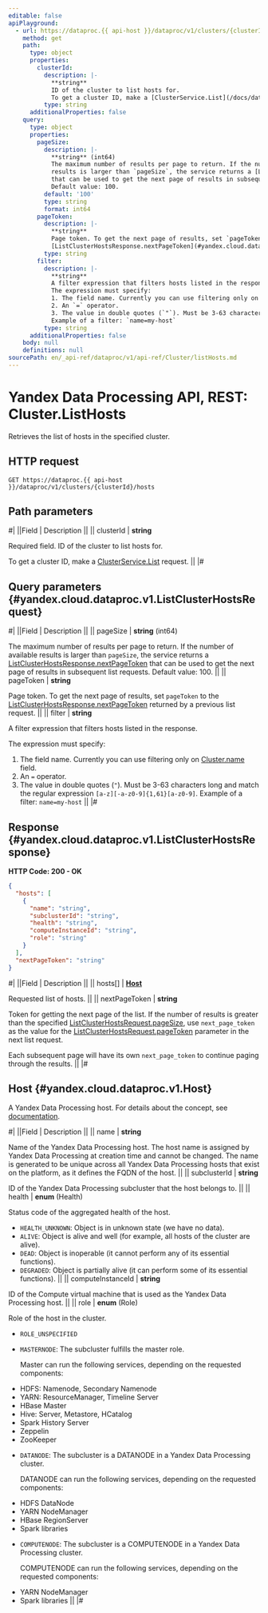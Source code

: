 ```yaml
---
editable: false
apiPlayground:
  - url: https://dataproc.{{ api-host }}/dataproc/v1/clusters/{clusterId}/hosts
    method: get
    path:
      type: object
      properties:
        clusterId:
          description: |-
            **string**
            ID of the cluster to list hosts for.
            To get a cluster ID, make a [ClusterService.List](/docs/data-proc/api-ref/Cluster/list#List) request.
          type: string
      additionalProperties: false
    query:
      type: object
      properties:
        pageSize:
          description: |-
            **string** (int64)
            The maximum number of results per page to return. If the number of available
            results is larger than `pageSize`, the service returns a [ListClusterHostsResponse.nextPageToken](#yandex.cloud.dataproc.v1.ListClusterHostsResponse)
            that can be used to get the next page of results in subsequent list requests.
            Default value: 100.
          default: '100'
          type: string
          format: int64
        pageToken:
          description: |-
            **string**
            Page token. To get the next page of results, set `pageToken` to the
            [ListClusterHostsResponse.nextPageToken](#yandex.cloud.dataproc.v1.ListClusterHostsResponse) returned by a previous list request.
          type: string
        filter:
          description: |-
            **string**
            A filter expression that filters hosts listed in the response.
            The expression must specify:
            1. The field name. Currently you can use filtering only on [Cluster.name](/docs/data-proc/api-ref/Cluster/get#yandex.cloud.dataproc.v1.Cluster) field.
            2. An `=` operator.
            3. The value in double quotes (`"`). Must be 3-63 characters long and match the regular expression `[a-z][-a-z0-9]{1,61}[a-z0-9]`.
            Example of a filter: `name=my-host`
          type: string
      additionalProperties: false
    body: null
    definitions: null
sourcePath: en/_api-ref/dataproc/v1/api-ref/Cluster/listHosts.md
---
```


# Yandex Data Processing API, REST: Cluster.ListHosts

Retrieves the list of hosts in the specified cluster.

## HTTP request

```
GET https://dataproc.{{ api-host }}/dataproc/v1/clusters/{clusterId}/hosts
```

## Path parameters

#|
||Field | Description ||
|| clusterId | **string**

Required field. ID of the cluster to list hosts for.

To get a cluster ID, make a [ClusterService.List](/docs/data-proc/api-ref/Cluster/list#List) request. ||
|#

## Query parameters {#yandex.cloud.dataproc.v1.ListClusterHostsRequest}

#|
||Field | Description ||
|| pageSize | **string** (int64)

The maximum number of results per page to return. If the number of available
results is larger than `pageSize`, the service returns a [ListClusterHostsResponse.nextPageToken](#yandex.cloud.dataproc.v1.ListClusterHostsResponse)
that can be used to get the next page of results in subsequent list requests.
Default value: 100. ||
|| pageToken | **string**

Page token. To get the next page of results, set `pageToken` to the
[ListClusterHostsResponse.nextPageToken](#yandex.cloud.dataproc.v1.ListClusterHostsResponse) returned by a previous list request. ||
|| filter | **string**

A filter expression that filters hosts listed in the response.

The expression must specify:
1. The field name. Currently you can use filtering only on [Cluster.name](/docs/data-proc/api-ref/Cluster/get#yandex.cloud.dataproc.v1.Cluster) field.
2. An `=` operator.
3. The value in double quotes (`"`). Must be 3-63 characters long and match the regular expression `[a-z][-a-z0-9]{1,61}[a-z0-9]`.
Example of a filter: `name=my-host` ||
|#

## Response {#yandex.cloud.dataproc.v1.ListClusterHostsResponse}

**HTTP Code: 200 - OK**

```json
{
  "hosts": [
    {
      "name": "string",
      "subclusterId": "string",
      "health": "string",
      "computeInstanceId": "string",
      "role": "string"
    }
  ],
  "nextPageToken": "string"
}
```

#|
||Field | Description ||
|| hosts[] | **[Host](#yandex.cloud.dataproc.v1.Host)**

Requested list of hosts. ||
|| nextPageToken | **string**

Token for getting the next page of the list. If the number of results is greater than
the specified [ListClusterHostsRequest.pageSize](#yandex.cloud.dataproc.v1.ListClusterHostsRequest), use `next_page_token` as the value
for the [ListClusterHostsRequest.pageToken](#yandex.cloud.dataproc.v1.ListClusterHostsRequest) parameter in the next list request.

Each subsequent page will have its own `next_page_token` to continue paging through the results. ||
|#

## Host {#yandex.cloud.dataproc.v1.Host}

A Yandex Data Processing host. For details about the concept, see [documentation](/docs/data-proc/concepts/).

#|
||Field | Description ||
|| name | **string**

Name of the Yandex Data Processing host. The host name is assigned by Yandex Data Processing at creation time
and cannot be changed. The name is generated to be unique across all Yandex Data Processing
hosts that exist on the platform, as it defines the FQDN of the host. ||
|| subclusterId | **string**

ID of the Yandex Data Processing subcluster that the host belongs to. ||
|| health | **enum** (Health)

Status code of the aggregated health of the host.

- `HEALTH_UNKNOWN`: Object is in unknown state (we have no data).
- `ALIVE`: Object is alive and well (for example, all hosts of the cluster are alive).
- `DEAD`: Object is inoperable (it cannot perform any of its essential functions).
- `DEGRADED`: Object is partially alive (it can perform some of its essential functions). ||
|| computeInstanceId | **string**

ID of the Compute virtual machine that is used as the Yandex Data Processing host. ||
|| role | **enum** (Role)

Role of the host in the cluster.

- `ROLE_UNSPECIFIED`
- `MASTERNODE`: The subcluster fulfills the master role.

  Master can run the following services, depending on the requested components:
* HDFS: Namenode, Secondary Namenode
* YARN: ResourceManager, Timeline Server
* HBase Master
* Hive: Server, Metastore, HCatalog
* Spark History Server
* Zeppelin
* ZooKeeper
- `DATANODE`: The subcluster is a DATANODE in a Yandex Data Processing cluster.

  DATANODE can run the following services, depending on the requested components:
* HDFS DataNode
* YARN NodeManager
* HBase RegionServer
* Spark libraries
- `COMPUTENODE`: The subcluster is a COMPUTENODE in a Yandex Data Processing cluster.

  COMPUTENODE can run the following services, depending on the requested components:
* YARN NodeManager
* Spark libraries ||
|#